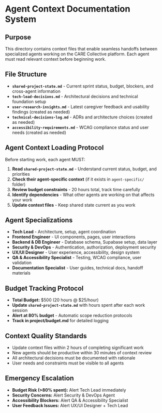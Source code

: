 # Agent Context Documentation System

## Purpose
This directory contains context files that enable seamless handoffs between specialized agents working on the CARE Collective platform. Each agent must read relevant context before beginning work.

## File Structure
- **`shared-project-state.md`** - Current sprint status, budget, blockers, and cross-agent information
- **`tech-lead-decisions.md`** - Architectural decisions and technical foundation setup
- **`user-research-insights.md`** - Latest caregiver feedback and usability findings (created as needed)
- **`technical-decisions-log.md`** - ADRs and architecture choices (created as needed)
- **`accessibility-requirements.md`** - WCAG compliance status and user needs (created as needed)

## Agent Context Loading Protocol
Before starting work, each agent MUST:

1. **Read `shared-project-state.md`** - Understand current status, budget, and priorities
2. **Check their agent-specific context** (if it exists in `agent-specific/` folder)
3. **Review budget constraints** - 20 hours total, track time carefully
4. **Identify dependencies** - What other agents are working on that affects your work
5. **Update context files** - Keep shared state current as you work

## Agent Specializations
- **Tech Lead** - Architecture, setup, agent coordination
- **Frontend Engineer** - UI components, pages, user interactions
- **Backend & DB Engineer** - Database schema, Supabase setup, data layer
- **Security & DevOps** - Authentication, authorization, deployment security
- **UX/UI Designer** - User experience, accessibility, design system
- **QA & Accessibility Specialist** - Testing, WCAG compliance, user validation
- **Documentation Specialist** - User guides, technical docs, handoff materials

## Budget Tracking Protocol
- **Total Budget:** $500 (20 hours @ $25/hour)
- **Update `shared-project-state.md`** with hours spent after each work session
- **Alert at 80% budget** - Automatic scope reduction protocols
- **Track in project/budget.md** for detailed logging

## Context Quality Standards
- Update context files within 2 hours of completing significant work
- New agents should be productive within 30 minutes of context review
- All architectural decisions must be documented with rationale
- User needs and constraints must be visible to all agents

## Emergency Escalation
- **Budget Risk (>80% spent):** Alert Tech Lead immediately
- **Security Concerns:** Alert Security & DevOps Agent
- **Accessibility Blockers:** Alert QA & Accessibility Specialist
- **User Feedback Issues:** Alert UX/UI Designer + Tech Lead